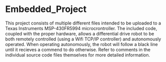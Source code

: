 # Embedded_Project

This project consists of multiple different files intended to be uploaded to a Texas Instruments MSP-430FR5994 microcrontroller. The included code, coupled with the proper hardware, allows a differential drive robot to be both remotely controlled (using a Wifi TCP/IP controller) and autonomously operated. When operating autonomously, the robot will follow a black line until it recieves a commend to do otherwise. Refer to comments in the individual source code files themselves for more detailed information.
